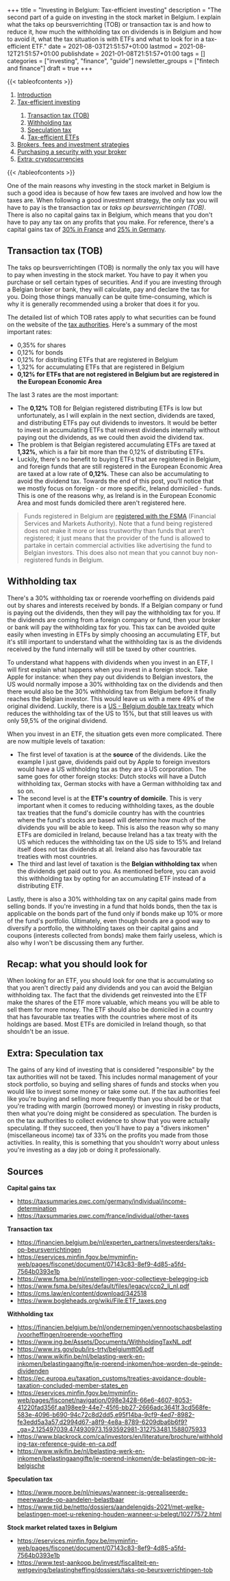 +++
title = "Investing in Belgium: Tax-efficient investing"
description = "The second part of a guide on investing in the stock market in Belgium. I explain what the taks op beursverrichting (TOB) or transaction tax is and how to reduce it, how much the withholding tax on dividends is in Belgium and how to avoid it, what the tax situation is with ETFs and what to look for in a tax-efficient ETF."
date = 2021-08-03T21:51:57+01:00
lastmod = 2021-08-12T21:51:57+01:00
publishdate = 2021-01-08T21:51:57+01:00
tags = []
categories = ["investing", "finance", "guide"]
newsletter_groups = ["fintech and finance"]
draft = true
+++

{{< tableofcontents >}}
<ol>
	<li><a href="#">Introduction</a></li>
	<li><a href="#">Tax-efficient investing</a></li>
	<ol>
		<li><a href="#transaction-tax-tob">Transaction tax (TOB)</a></li>
		<li><a href="#witholding-tax">Withholding tax</a></li>
		<li><a href="#specultion-tax">Speculation tax</a></li>
		<li><a href="#tax-efficient-etfs">Tax-efficient ETFs</a></li>
	</ol>
	<li><a href="#">Brokers, fees and investment strategies</a></li>
	<li><a href="#">Purchasing a security with your broker</a></li>
	<li><a href="#">Extra: cryptocurrencies</a></li>
</ol>
{{< /tableofcontents >}}

One of the main reasons why investing in the stock market in Belgium is such a good idea is because of how few taxes are involved and how low the taxes are. When following a good investment strategy, the only tax you will have to pay is the transaction tax or _taks op beursverrichtingen (TOB)_. There is also no capital gains tax in Belgium, which means that you don't have to pay any tax on any profits that you make. For reference, there's a capital gains tax of [30% in France](https://taxsummaries.pwc.com/france/individual/other-taxes "Capital gains tax in France") and [25% in Germany](https://taxsummaries.pwc.com/germany/individual/income-determination "Capital gains tax in Germany").

## Transaction tax (TOB)

The taks op beursverrichtingen (TOB) is normally the only tax you will have to pay when investing in the stock market. You have to pay it when you purchase or sell certain types of securities. And if you are investing through a Belgian broker or bank, they will calculate, pay and declare the tax for you. Doing those things manually can be quite time-consuming, which is why it is generally recommended using a broker that does it for you. 

The detailed list of which TOB rates apply to what securities can be found on the website of the [tax authorities](https://eservices.minfin.fgov.be/myminfin-web/pages/fisconet/document/07143c83-8ef9-4d85-a5fd-7564b0393e1b "Transaction tax rates"). Here's a summary of the most important rates:
- 0,35% for shares
- 0,12% for bonds
- 0,12% for distributing ETFs that are registered in Belgium
- 1,32% for accumulating ETFs that are registered in Belgium
- **0,12% for ETFs that are not registered in Belgium but are registered in the European Economic Area**

The last 3 rates are the most important:
- The **0,12%** TOB for Belgian registered distributing ETFs is low but unfortunately, as I will explain in the next section, dividends are taxed, and distributing ETFs pay out dividends to investors. It would be better to invest in accumulating ETFs that reinvest dividends internally without paying out the dividends, as we could then avoid the dividend tax.
- The problem is that Belgian registered accumulating ETFs are taxed at **1,32%**, which is a fair bit more than the 0,12% of distributing ETFs.
- Luckily, there's no benefit to buying ETFs that are registered in Belgium, and foreign funds that are still registered in the European Economic Area are taxed at a low rate of **0,12%**. These can also be accumulating to avoid the dividend tax. Towards the end of this post, you'll notice that we mostly focus on foreign - or more specific, Ireland domiciled - funds. This is one of the reasons why, as Ireland is in the European Economic Area and most funds domiciled there aren't registered here.

> Funds registered in Belgium are [registered with the FSMA](https://www.fsma.be/sites/default/files/legacy/ccp2_li_nl.pdf "Belgium registered funds") (Financial Services and Markets Authority). Note that a fund being registered does not make it more or less trustworthy than funds that aren't registered; it just means that the provider of the fund is allowed to partake in certain commercial activities like advertising the fund to Belgian investors. This does also not mean that you cannot buy non-registered funds in Belgium.

## Withholding tax

There's a 30% withholding tax or roerende voorheffing on dividends paid out by shares and interests received by bonds. If a Belgian company or fund is paying out the dividends, then they will pay the withholding tax for you. If the dividends are coming from a foreign company or fund, then your broker or bank will pay the withholding tax for you. This tax can be avoided quite easily when investing in ETFs by simply choosing an accumulating ETF, but it's still important to understand what the withholding tax is as the dividends received by the fund internally will still be taxed by other countries.

To understand what happens with dividends when you invest in an ETF, I will first explain what happens when you invest in a foreign stock. Take Apple for instance: when they pay out dividends to Belgian investors, the US would normally impose a 30% withholding tax on the dividends and then there would also be the 30% withholding tax from Belgium before it finally reaches the Belgian investor. This would leave us with a mere 49% of the original dividend. Luckily, there is a [US - Belgium double tax treaty](https://www.irs.gov/pub/irs-trty/belgiumtt06.pdf "US Belgium double tax treaty") which reduces the withholding tax of the US to 15%, but that still leaves us with only 59,5% of the original dividend.

When you invest in an ETF, the situation gets even more complicated. There are now multiple levels of taxation:
- The first level of taxation is at the **source** of the dividends. Like the example I just gave, dividends paid out by Apple to foreign investors would have a US withholding tax as they are a US corporation. The same goes for other foreign stocks: Dutch stocks will have a Dutch withholding tax, German stocks with have a German withholding tax and so on.
- The second level is at the **ETF's country of domicile**. This is very important when it comes to reducing withholding taxes, as the double tax treaties that the fund's domicile country has with the countries where the fund's stocks are based will determine how much of the dividends you will be able to keep. This is also the reason why so many ETFs are domiciled in Ireland, because Ireland has a tax treaty with the US which reduces the withholding tax on the US side to 15% and Ireland itself does not tax dividends at all. Ireland also has favourable tax treaties with most countries.
- The third and last level of taxation is the **Belgian withholding tax** when the dividends get paid out to you. As mentioned before, you can avoid this withholding tax by opting for an accumulating ETF instead of a distributing ETF.

Lastly, there is also a 30% withholding tax on any capital gains made from selling bonds. If you're investing in a fund that holds bonds, then the tax is applicable on the bonds part of the fund only if bonds make up 10% or more of the fund's portfolio. Ultimately, even though bonds are a good way to diversify a portfolio, the withholding taxes on their capital gains and coupons (interests collected from bonds) make them fairly useless, which is also why I won't be discussing them any further.

## Recap: what you should look for

When looking for an ETF, you should look for one that is accumulating so that you aren't directly paid any dividends and you can avoid the Belgian withholding tax. The fact that the dividends get reinvested into the ETF make the shares of the ETF more valuable, which means you will be able to sell them for more money. The ETF should also be domiciled in a country that has favourable tax treaties with the countries where most of its holdings are based. Most ETFs are domiciled in Ireland though, so that shouldn't be an issue.

## Extra: Speculation tax

The gains of any kind of investing that is considered "responsible" by the tax authorities will not be taxed. This includes normal management of your stock portfolio, so buying and selling shares of funds and stocks when you would like to invest some money or take some out. If the tax authorities feel like you're buying and selling more frequently than you should be or that you're trading with margin (borrowed money) or investing in risky products, then what you're doing might be considered as speculation. The burden is on the tax authorities to collect evidence to show that you were actually speculating. If they succeed, then you'll have to pay a "divers inkomen" (miscellaneous income) tax of 33% on the profits you made from those activities. In reality, this is something that you shouldn't worry about unless you're investing as a day job or doing it professionally.

## Sources
**Capital gains tax**
- https://taxsummaries.pwc.com/germany/individual/income-determination
- https://taxsummaries.pwc.com/france/individual/other-taxes

**Transaction tax**
- https://financien.belgium.be/nl/experten_partners/investeerders/taks-op-beursverrichtingen
- https://eservices.minfin.fgov.be/myminfin-web/pages/fisconet/document/07143c83-8ef9-4d85-a5fd-7564b0393e1b
- https://www.fsma.be/nl/instellingen-voor-collectieve-belegging-icb
- https://www.fsma.be/sites/default/files/legacy/ccp2_li_nl.pdf
- https://cms.law/en/content/download/342518
- https://www.bogleheads.org/wiki/File:ETF_taxes.png

**Withholding tax**
- https://financien.belgium.be/nl/ondernemingen/vennootschapsbelasting/voorheffingen/roerende-voorheffing
- https://www.ing.be/Assets/Documents/WithholdingTaxNL.pdf
- https://www.irs.gov/pub/irs-trty/belgiumtt06.pdf
- https://www.wikifin.be/nl/belasting-werk-en-inkomen/belastingaangifte/je-roerend-inkomen/hoe-worden-de-geinde-dividenden
- https://ec.europa.eu/taxation_customs/treaties-avoidance-double-taxation-concluded-member-states_en
- https://eservices.minfin.fgov.be/myminfin-web/pages/fisconet/navigation/098e3428-66e6-4607-8053-41220fad356f,aa198ee9-44e7-45f6-bb27-2666adc3641f,3cd568fe-583e-4096-b690-94c72c8d2dd5,e95f14ba-9cf9-4ed7-8982-fe3edd5a3a57,d2994d67-a8f9-4e8a-8789-6209dba6b6f9?_ga=2.125497039.474930973.1593592981-312753481.1588075933
- https://www.blackrock.com/ca/investors/en/literature/brochure/withholding-tax-reference-guide-en-ca.pdf
- https://www.wikifin.be/nl/belasting-werk-en-inkomen/belastingaangifte/je-roerend-inkomen/de-belastingen-op-je-belgische

**Speculation tax**
- https://www.moore.be/nl/nieuws/wanneer-is-gerealiseerde-meerwaarde-op-aandelen-belastbaar
- https://www.tijd.be/netto/dossiers/aandelengids-2021/met-welke-belastingen-moet-u-rekening-houden-wanneer-u-belegt/10277572.html

**Stock market related taxes in Belgium**
- https://eservices.minfin.fgov.be/myminfin-web/pages/fisconet/document/07143c83-8ef9-4d85-a5fd-7564b0393e1b
- https://www.test-aankoop.be/invest/fiscaliteit-en-wetgeving/belastingheffing/dossiers/taks-op-beursverrichtingen-tob


